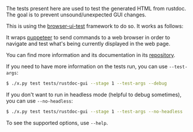 The tests present here are used to test the generated HTML from rustdoc. The
goal is to prevent unsound/unexpected GUI changes.

This is using the [browser-ui-test] framework to do so. It works as follows:

It wraps [puppeteer] to send commands to a web browser in order to navigate and
test what's being currently displayed in the web page.

You can find more information and its documentation in its [repository][browser-ui-test].

If you need to have more information on the tests run, you can use `--test-args`:

```bash
$ ./x.py test tests/rustdoc-gui --stage 1 --test-args --debug
```

If you don't want to run in headless mode (helpful to debug sometimes), you can use
`--no-headless`:

```bash
$ ./x.py test tests/rustdoc-gui --stage 1 --test-args --no-headless
```

To see the supported options, use `--help`.

[browser-ui-test]: https://github.com/GuillaumeGomez/browser-UI-test/
[puppeteer]: https://pptr.dev/
